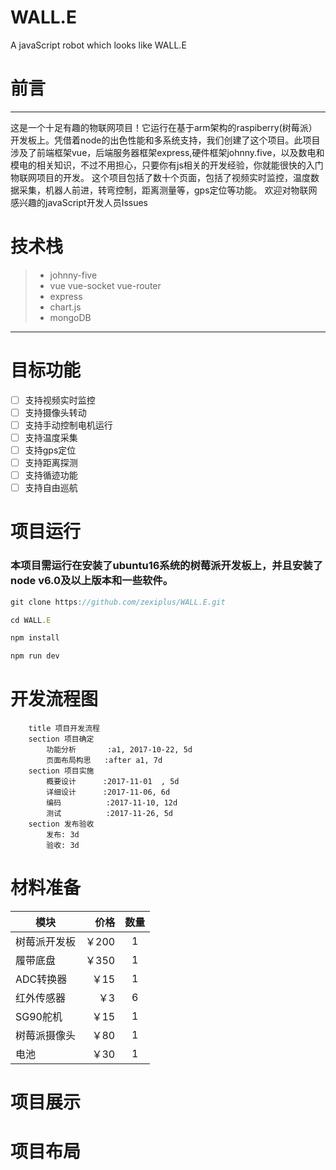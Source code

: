 # WALL.E
A javaScript robot which looks like WALL.E 

# 前言
------

这是一个十足有趣的物联网项目！它运行在基于arm架构的raspiberry(树莓派）开发板上。凭借着node的出色性能和多系统支持，我们创建了这个项目。此项目涉及了前端框架vue，后端服务器框架express,硬件框架johnny.five，以及数电和模电的相关知识，不过不用担心，只要你有js相关的开发经验，你就能很快的入门物联网项目的开发。
这个项目包括了数十个页面，包括了视频实时监控，温度数据采集，机器人前进，转弯控制，距离测量等，gps定位等功能。
欢迎对物联网感兴趣的javaScript开发人员Issues
# 技术栈

> * johnny-five
> * vue vue-socket vue-router
> * express
> * chart.js 
> * mongoDB


------

# 目标功能
- [ ] 支持视频实时监控
- [ ] 支持摄像头转动
- [ ] 支持手动控制电机运行
- [ ] 支持温度采集
- [ ] 支持gps定位
- [ ] 支持距离探测
- [ ] 支持循迹功能
- [ ] 支持自由巡航

# 项目运行
### 本项目需运行在安装了ubuntu16系统的树莓派开发板上，并且安装了node v6.0及以上版本和一些软件。
```javascript
git clone https://github.com/zexiplus/WALL.E.git

cd WALL.E

npm install

npm run dev 
```




# 开发流程图 

```gantt
    title 项目开发流程
    section 项目确定
        功能分析       :a1, 2017-10-22, 5d
        页面布局构思   :after a1, 7d
    section 项目实施
        概要设计      :2017-11-01  , 5d
        详细设计      :2017-11-06, 6d
        编码          :2017-11-10, 12d
        测试          :2017-11-26, 5d
    section 发布验收
        发布: 3d
        验收: 3d
```

# 材料准备

| 模块              | 价格    |  数量  |
| --------          | -----:  | :----: |
|  树莓派开发板     |￥200    |1       |
|  履带底盘         |￥350    |1       |
|  ADC转换器        |￥15     |1       |
|  红外传感器       |￥3      |6       |
|  SG90舵机         |￥15     |1       |
|  树莓派摄像头     |￥80     |1       |
|  电池             |￥30     |1       |


# 项目展示
# 项目布局
